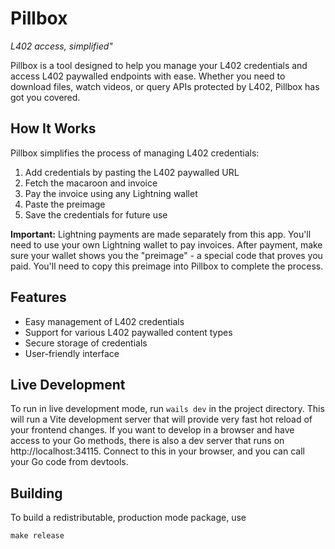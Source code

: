 # Pillbox

*L402 access, simplified"*

Pillbox is a tool designed to help you manage your L402 credentials and access L402 paywalled endpoints with ease. Whether you need to download files, watch videos, or query APIs protected by L402, Pillbox has got you covered.

## How It Works

Pillbox simplifies the process of managing L402 credentials:

1. Add credentials by pasting the L402 paywalled URL
2. Fetch the macaroon and invoice
3. Pay the invoice using any Lightning wallet
4. Paste the preimage
5. Save the credentials for future use

**Important:** Lightning payments are made separately from this app. You'll need to use your own Lightning wallet to pay invoices. After payment, make sure your wallet shows you the "preimage" - a special code that proves you paid. You'll need to copy this preimage into Pillbox to complete the process.

## Features

- Easy management of L402 credentials
- Support for various L402 paywalled content types
- Secure storage of credentials
- User-friendly interface

## Live Development

To run in live development mode, run `wails dev` in the project directory. This will run a Vite development
server that will provide very fast hot reload of your frontend changes. If you want to develop in a browser
and have access to your Go methods, there is also a dev server that runs on http://localhost:34115. Connect
to this in your browser, and you can call your Go code from devtools.

## Building

To build a redistributable, production mode package, use
 
```
make release
```